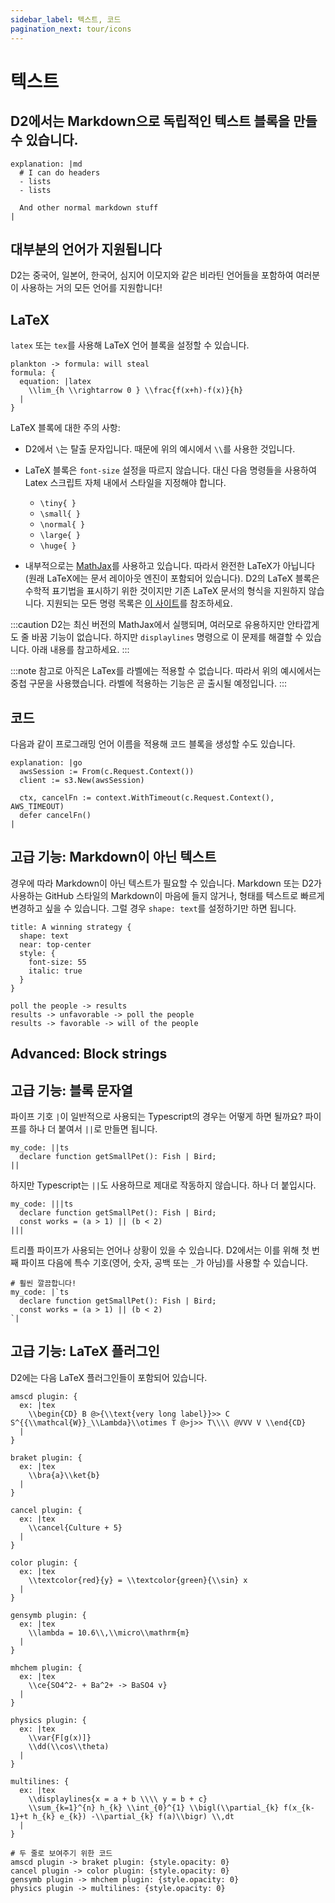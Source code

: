```yaml
---
sidebar_label: 텍스트, 코드
pagination_next: tour/icons
---
```


# 텍스트

## D2에서는 Markdown으로 독립적인 텍스트 블록을 만들 수 있습니다.

```d2
explanation: |md
  # I can do headers
  - lists
  - lists

  And other normal markdown stuff
|
```

<div style={{width: 300, margin: "0 auto"}} className="embedSVG" dangerouslySetInnerHTML={{__html: require('@site/static/img/generated/markdown.svg2')}}></div>

## 대부분의 언어가 지원됩니다

D2는 중국어, 일본어, 한국어, 심지어 이모지와 같은 비라틴 언어들을 포함하여 여러분이 사용하는 거의 모든 언어를 지원합니다!

<div className="embedSVG" dangerouslySetInnerHTML={{__html: require('@site/static/img/generated/unicode.svg2')}}></div>

## LaTeX

`latex` 또는 `tex`를 사용해 LaTeX 언어 블록을 설정할 수 있습니다.

```d2
plankton -> formula: will steal
formula: {
  equation: |latex
    \\lim_{h \\rightarrow 0 } \\frac{f(x+h)-f(x)}{h}
  |
}
```

<div className="embedSVG" dangerouslySetInnerHTML={{__html: require('@site/static/img/generated/text-2.svg2')}}></div>

LaTeX 블록에 대한 주의 사항:

- D2에서 `\`는 탈출 문자입니다.
  때문에 위의 예시에서 `\\`를 사용한 것입니다.

- LaTeX 블록은 `font-size` 설정을 따르지 않습니다.
  대신 다음 명령들을 사용하여 Latex 스크립트 자체 내에서 스타일을 지정해야 합니다.

  - `\tiny{ }`
  - `\small{ }`
  - `\normal{ }`
  - `\large{ }`
  - `\huge{ }`

- 내부적으로는 [MathJax](https://www.mathjax.org/)를 사용하고 있습니다.
  따라서 완전한 LaTeX가 아닙니다(원래 LaTeX에는 문서 레이아웃 엔진이 포함되어 있습니다).
  D2의 LaTeX 블록은 수학적 표기법을 표시하기 위한 것이지만 기존 LaTeX 문서의 형식을 지원하지 않습니다.
  지원되는 모든 명령 목록은 [이 사이트](https://docs.mathjax.org/en/latest/input/tex/macros/index.html)를 참조하세요.

:::caution
D2는 최신 버전의 MathJax에서 실행되며, 여러모로 유용하지만 안타깝게도 줄 바꿈 기능이 없습니다.
하지만 `displaylines` 명령으로 이 문제를 해결할 수 있습니다.
아래 내용를 참고하세요.
:::

:::note
참고로 아직은 LaTex를 라벨에는 적용할 수 없습니다.
따라서 위의 예시에서는 중첩 구문을 사용했습니다.
라벨에 적용하는 기능은 곧 출시될 예정입니다.
:::

## 코드

다음과 같이 프로그래밍 언어 이름을 적용해 코드 블록을 생성할 수도 있습니다.

```d2
explanation: |go
  awsSession := From(c.Request.Context())
  client := s3.New(awsSession)

  ctx, cancelFn := context.WithTimeout(c.Request.Context(), AWS_TIMEOUT)
  defer cancelFn()
|
```

<div className="embedSVG" dangerouslySetInnerHTML={{__html: require('@site/static/img/generated/code-2.svg2')}}></div>

## 고급 기능: Markdown이 아닌 텍스트

경우에 따라 Markdown이 아닌 텍스트가 필요할 수 있습니다.
Markdown 또는 D2가 사용하는 GitHub 스타일의 Markdown이 마음에 들지 않거나, 형태를 텍스트로 빠르게 변경하고 싶을 수 있습니다.
그럴 경우 `shape: text`를 설정하기만 하면 됩니다.

```d2
title: A winning strategy {
  shape: text
  near: top-center
  style: {
    font-size: 55
    italic: true
  }
}

poll the people -> results
results -> unfavorable -> poll the people
results -> favorable -> will of the people
```

<div className="embedSVG" dangerouslySetInnerHTML={{__html: require('@site/static/img/generated/non-markdown-text.svg2')}}></div>

## Advanced: Block strings

## 고급 기능: 블록 문자열

파이프 기호 `|`이 일반적으로 사용되는 Typescript의 경우는 어떻게 하면 될까요?
파이프를 하나 더 붙여서 `||`로 만들면 됩니다.

```d2
my_code: ||ts
  declare function getSmallPet(): Fish | Bird;
||
```

하지만 Typescript는 `||`도 사용하므로 제대로 작동하지 않습니다.
하나 더 붙입시다.

```d2
my_code: |||ts
  declare function getSmallPet(): Fish | Bird;
  const works = (a > 1) || (b < 2)
|||
```

트리플 파이프가 사용되는 언어나 상황이 있을 수 있습니다.
D2에서는 이를 위해 첫 번째 파이프 다음에 특수 기호(영어, 숫자, 공백 또는 `_`가 아님)를 사용할 수 있습니다.

```d2
# 훨씬 깔끔합니다!
my_code: |`ts
  declare function getSmallPet(): Fish | Bird;
  const works = (a > 1) || (b < 2)
`|
```

## 고급 기능: LaTeX 플러그인

D2에는 다음 LaTeX 플러그인들이 포함되어 있습니다.

```d2
amscd plugin: {
  ex: |tex
    \\begin{CD} B @>{\\text{very long label}}>> C S^{{\\mathcal{W}}_\\Lambda}\\otimes T @>j>> T\\\\ @VVV V \\end{CD}
  |
}

braket plugin: {
  ex: |tex
    \\bra{a}\\ket{b}
  |
}

cancel plugin: {
  ex: |tex
    \\cancel{Culture + 5}
  |
}

color plugin: {
  ex: |tex
    \\textcolor{red}{y} = \\textcolor{green}{\\sin} x
  |
}

gensymb plugin: {
  ex: |tex
    \\lambda = 10.6\\,\\micro\\mathrm{m}
  |
}

mhchem plugin: {
  ex: |tex
    \\ce{SO4^2- + Ba^2+ -> BaSO4 v}
  |
}

physics plugin: {
  ex: |tex
    \\var{F[g(x)]}
    \\dd(\\cos\\theta)
  |
}

multilines: {
  ex: |tex
    \\displaylines{x = a + b \\\\ y = b + c}
    \\sum_{k=1}^{n} h_{k} \\int_{0}^{1} \\bigl(\\partial_{k} f(x_{k-1}+t h_{k} e_{k}) -\\partial_{k} f(a)\\bigr) \\,dt
  |
}

# 두 줄로 보여주기 위한 코드
amscd plugin -> braket plugin: {style.opacity: 0}
cancel plugin -> color plugin: {style.opacity: 0}
gensymb plugin -> mhchem plugin: {style.opacity: 0}
physics plugin -> multilines: {style.opacity: 0}
```

<div className="embedSVG" dangerouslySetInnerHTML={{__html: require('@site/static/img/generated/latex.svg2')}}></div>

